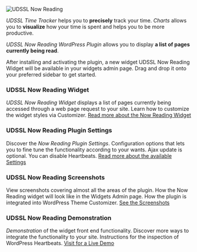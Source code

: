 ![UDSSL Now Reading](https://raw.github.com/UDSSL/now-reading/master/udssl-now-reading-banner.png)

*UDSSL Time Tracker* helps you to **precisely** track your time. *Charts* allows
you to **visualize** how your time is spent and helps you to be more productive.

*UDSSL Now Reading WordPress Plugin* allows you to display **a list of pages currently being read**.

After installing and activating the plugin, a new widget UDSSL Now Reading Widget will be available in your
widgets admin page. Drag and drop it onto your preferred sidebar to get started.


### UDSSL Now Reading Widget

*UDSSL Now Reading Widget* displays a list of pages currently being accessed through a web page request to your site.
Learn how to customize the widget styles via Customizer. [Read more about the Now Reading Widget][1]

### UDSSL Now Reading Plugin Settings

Discover the *Now Reading Plugin Settings*. Configuration options that lets you to fine tune the
functionality according to your wants. Ajax update is optional. You can disable Heartbeats. [Read more about the available Settings][2]

### UDSSL Now Reading Screenshots

View screenshots covering almost all the areas of the plugin. How the Now Reading widget will look like in the
Widgets Admin page. How the plugin is integrated into WordPress Theme Customizer. [See the Screenshots][3]

### UDSSL Now Reading Demonstration

*Demonstration* of the widget front end functionality. Discover more ways to integrate the functionality to your site.
Instructions for the inspection of WordPress Heartbeats. [Visit for a Live Demo][4]

[1]: http://udssl.com/udssl-now-reading/now-reading-widget/
[2]: http://udssl.com/udssl-now-reading/now-reading-settings/
[3]: http://udssl.com/udssl-now-reading/now-reading-screenshots/
[4]: http://udssl.com/udssl-now-reading/now-reading-demonstration/
